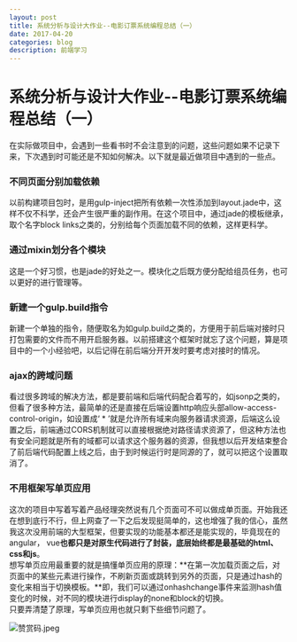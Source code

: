 ```yaml
---
layout: post
title: 系统分析与设计大作业--电影订票系统编程总结（一）
date: 2017-04-20
categories: blog
description: 前端学习
---
```


# 系统分析与设计大作业--电影订票系统编程总结（一）       
在实际做项目中，会遇到一些看书时不会注意到的问题，这些问题如果不记录下来，下次遇到时可能还是不知如何解决。以下就是最近做项目中遇到的一些点。        

### 不同页面分别加载依赖        
以前构建项目包时，是用gulp-inject把所有依赖一次性添加到layout.jade中，这样不仅不科学，还会产生很严重的副作用。在这个项目中，通过jade的模板继承，取个名字block links之类的，分别给每个页面加载不同的依赖，这样更科学。       
 
### 通过mixin划分各个模块          
这是一个好习惯，也是jade的好处之一。模块化之后既方便分配给组员任务，也可以更好的进行管理等。         

### 新建一个gulp.build指令        
新建一个单独的指令，随便取名为如gulp.build之类的，方便用于前后端对接时只打包需要的文件而不用开启服务器。以前搭建这个框架时就忘了这个问题，算是项目中的一个小经验吧，以后记得在前后端分开开发时要考虑对接时的情况。            

### ajax的跨域问题        
看过很多跨域的解决方法，都是要前端和后端代码配合着写的，如jsonp之类的，但看了很多种方法，最简单的还是直接在后端设置http响应头部allow-access-control-origin，如设置成‘ * ’就是允许所有域来向服务器请求资源，后端这么设置之后，前端通过CORS机制就可以直接根据绝对路径请求资源了，但这种方法也有安全问题就是所有的域都可以请求这个服务器的资源，但我想以后开发结束整合了前后端代码配置上线之后，由于到时候运行时是同源的了，就可以把这个设置取消了。       

### 不用框架写单页应用        
这次的项目中写着写着产品经理突然说有几个页面可不可以做成单页面。开始我还在想到底行不行，但上网查了一下之后发现挺简单的，这也增强了我的信心，虽然我这次没用前端的大型框架，但要实现的功能基本都还是能实现的，毕竟现在的angular， vue**也都只是对原生代码进行了封装，底层始终都是最基础的html、css和js**。         
想写单页应用最重要的就是搞懂单页应用的原理：**在第一次加载页面之后，对页面中的某些元素进行操作，不刷新页面或跳转到另外的页面，只是通过hash的变化来相当于切换模板。**即，我们可以通过onhashchange事件来监测hash值变化的时候，对不同的模块进行display的none和block的切换。       
只要弄清楚了原理，写单页应用也就只剩下些细节问题了。          

![赞赏码.jpeg](https://upload-images.jianshu.io/upload_images/3001083-f65814d1f594b39c.jpeg?imageMogr2/auto-orient/strip%7CimageView2/2/w/1240)     
